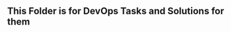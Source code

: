 This Folder is for DevOps Tasks and Solutions for them
------------------------------------------------------

